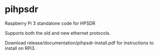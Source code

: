 # pihpsdr
Raspberry Pi 3 standalone code for HPSDR

Supports both the old and new ethernet protocols.

Download release/documentation/pihpsdr-install.pdf for instructions to install on RPi3.
